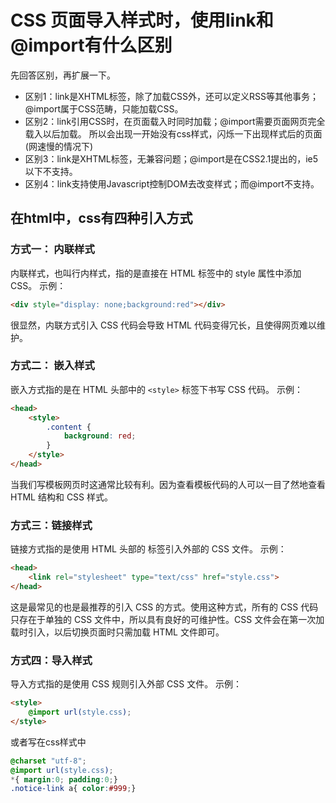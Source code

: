 # CSS 页面导入样式时，使用link和@import有什么区别

先回答区别，再扩展一下。

- 区别1：link是XHTML标签，除了加载CSS外，还可以定义RSS等其他事务；@import属于CSS范畴，只能加载CSS。
- 区别2：link引用CSS时，在页面载入时同时加载；@import需要页面网页完全载入以后加载。
  所以会出现一开始没有css样式，闪烁一下出现样式后的页面(网速慢的情况下)
- 区别3：link是XHTML标签，无兼容问题；@import是在CSS2.1提出的，ie5以下不支持。
- 区别4：link支持使用Javascript控制DOM去改变样式；而@import不支持。

## 在html中，css有四种引入方式

### 方式一： 内联样式

内联样式，也叫行内样式，指的是直接在 HTML 标签中的 style 属性中添加 CSS。
示例：

```html
<div style="display: none;background:red"></div>
```

很显然，内联方式引入 CSS 代码会导致 HTML 代码变得冗长，且使得网页难以维护。

### 方式二： 嵌入样式

嵌入方式指的是在 HTML 头部中的 `<style>` 标签下书写 CSS 代码。
示例：

```html
<head>
    <style>
        .content {
            background: red;
        }
    </style>
</head>
```

当我们写模板网页时这通常比较有利。因为查看模板代码的人可以一目了然地查看 HTML 结构和 CSS 样式。

### 方式三：链接样式

链接方式指的是使用 HTML 头部的 标签引入外部的 CSS 文件。
示例：

```html
<head>
    <link rel="stylesheet" type="text/css" href="style.css">
</head>
```

这是最常见的也是最推荐的引入 CSS 的方式。使用这种方式，所有的 CSS 代码只存在于单独的 CSS 文件中，所以具有良好的可维护性。CSS 文件会在第一次加载时引入，以后切换页面时只需加载 HTML 文件即可。

### 方式四：导入样式

导入方式指的是使用 CSS 规则引入外部 CSS 文件。
示例：

```html
<style>
    @import url(style.css);
</style>
```

或者写在css样式中

```css
@charset "utf-8";
@import url(style.css);
*{ margin:0; padding:0;}
.notice-link a{ color:#999;}
```